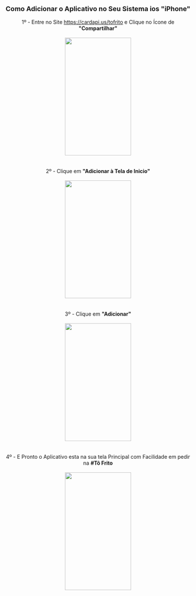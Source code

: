 <div style="text-align: center;"><b><span style="font-size: large;">Como Adicionar o Aplicativo no Seu Sistema ios "iPhone"</span></b></div><div style="text-align: center;"><br /></div><div style="text-align: center;">1º - Entre no Site&nbsp;<a href="https://cardapi.us/tofrito" rel="" target="_blank">https://cardapi.us/tofrito</a> e Clique no Ícone de <b>"Compartilhar"</b></div><div style="text-align: center;"><br /></div><div class="separator" style="clear: both; text-align: center;"><a href="https://blogger.googleusercontent.com/img/b/R29vZ2xl/AVvXsEgofWvV1zsQ84nyia37Gi1wOwm0p-ciKCcsUfqsZK1MvuwZXqMt_qXzeZzZipZg-KiawZzSG8pTuVFl4foC0dEqC4vMVB0I3XoPyuU9d4onSJzJHJpCU6Zu81ZmecTv1gMppmvsIBIy7Qpe2EIUMQepuIm_jhUGrSSAmFS7gYx7fohmy9tVPcmMKpUe/s1334/1.jpg" style="margin-left: 1em; margin-right: 1em;"><img border="0" data-original-height="1334" data-original-width="750" height="320" src="https://blogger.googleusercontent.com/img/b/R29vZ2xl/AVvXsEgofWvV1zsQ84nyia37Gi1wOwm0p-ciKCcsUfqsZK1MvuwZXqMt_qXzeZzZipZg-KiawZzSG8pTuVFl4foC0dEqC4vMVB0I3XoPyuU9d4onSJzJHJpCU6Zu81ZmecTv1gMppmvsIBIy7Qpe2EIUMQepuIm_jhUGrSSAmFS7gYx7fohmy9tVPcmMKpUe/s320/1.jpg" width="180" /></a></div><div class="separator" style="clear: both; text-align: center;"><br /></div><div class="separator" style="clear: both; text-align: center;"><br /></div><div class="separator" style="clear: both; text-align: center;">2º - Clique em <b>"Adicionar à Tela de Inicio"</b></div><div class="separator" style="clear: both; text-align: center;"><br /></div><div class="separator" style="clear: both; text-align: center;"><a href="https://blogger.googleusercontent.com/img/b/R29vZ2xl/AVvXsEiniiI4A1qgsvaPW9hme1C7ld8GjlJDJoRoZ2uZ1rmoIzHhIJwLwaWGbnsOHhHS2wG4_0FRW5i1nC7MZLMuBFmOkQBqzP_WdV2QVAPntwrXLpUEmeCFAxsdk50rW3Ngg4p-cn2yP4K6Zm9_zFclHPhpI0sVhhP05GpAiN9vCepj_G7aIfEumI1lan7A/s1334/2.jpg" imageanchor="1" style="margin-left: 1em; margin-right: 1em;"><img border="0" data-original-height="1334" data-original-width="750" height="320" src="https://blogger.googleusercontent.com/img/b/R29vZ2xl/AVvXsEiniiI4A1qgsvaPW9hme1C7ld8GjlJDJoRoZ2uZ1rmoIzHhIJwLwaWGbnsOHhHS2wG4_0FRW5i1nC7MZLMuBFmOkQBqzP_WdV2QVAPntwrXLpUEmeCFAxsdk50rW3Ngg4p-cn2yP4K6Zm9_zFclHPhpI0sVhhP05GpAiN9vCepj_G7aIfEumI1lan7A/s320/2.jpg" width="180" /></a></div><div class="separator" style="clear: both; text-align: center;"><br /></div><div class="separator" style="clear: both; text-align: center;"><br /></div><div class="separator" style="clear: both; text-align: center;">3º - Clique em <b>"Adicionar"</b></div><div class="separator" style="clear: both; text-align: center;"><b><br /></b></div><div class="separator" style="clear: both; text-align: center;"><div class="separator" style="clear: both; text-align: center;"><a href="https://blogger.googleusercontent.com/img/b/R29vZ2xl/AVvXsEjiZbR1z7GPSsvUMnhYHtNCrjjzmKM4SUXMMIa1m3JdXAefrIhPtIPgEOF2FuI1vqdpLsxakLMEzsQc-KNnG30so0mesze2oRAnT7CNrpE0UucnEmYhO147vxKGVyAKogUm5l4BH2nD1TUjpBKvJHB-txkqxXtpVNx76y997iBly58c8V9fOG0iySJp/s1334/3.jpg" imageanchor="1" style="margin-left: 1em; margin-right: 1em;"><img border="0" data-original-height="1334" data-original-width="750" height="320" src="https://blogger.googleusercontent.com/img/b/R29vZ2xl/AVvXsEjiZbR1z7GPSsvUMnhYHtNCrjjzmKM4SUXMMIa1m3JdXAefrIhPtIPgEOF2FuI1vqdpLsxakLMEzsQc-KNnG30so0mesze2oRAnT7CNrpE0UucnEmYhO147vxKGVyAKogUm5l4BH2nD1TUjpBKvJHB-txkqxXtpVNx76y997iBly58c8V9fOG0iySJp/s320/3.jpg" width="180" /></a></div><div class="separator" style="clear: both; text-align: center;"><br /></div><div class="separator" style="clear: both; text-align: center;"><br /></div><div class="separator" style="clear: both; text-align: center;">4º - E Pronto o Aplicativo esta na sua tela Principal com Facilidade em pedir na <b>#Tô Frito</b></div><div class="separator" style="clear: both; text-align: center;"><b><br /></b></div><div class="separator" style="clear: both; text-align: center;"><div class="separator" style="clear: both; text-align: center;"><a href="https://blogger.googleusercontent.com/img/b/R29vZ2xl/AVvXsEjsrpvvn5RkyZpM44eclM4JF5X1_4sRp_uyO_w2YlLt-544JyTSvQRn3ov_dCyKGi6SdvK26Tpx1CriOu_8QPSKRuvL4Zkyl3PvltXCSwaolVIjnEA5uMVzzxEdJz4VtJ_cb3bTmJHDtQAFO98vGNADEavsYm8Pkpd1_K-xngJ9GeDtlpb0ZNCKtrGZ/s1334/4.jpg" imageanchor="1" style="margin-left: 1em; margin-right: 1em;"><img border="0" data-original-height="1334" data-original-width="750" height="320" src="https://blogger.googleusercontent.com/img/b/R29vZ2xl/AVvXsEjsrpvvn5RkyZpM44eclM4JF5X1_4sRp_uyO_w2YlLt-544JyTSvQRn3ov_dCyKGi6SdvK26Tpx1CriOu_8QPSKRuvL4Zkyl3PvltXCSwaolVIjnEA5uMVzzxEdJz4VtJ_cb3bTmJHDtQAFO98vGNADEavsYm8Pkpd1_K-xngJ9GeDtlpb0ZNCKtrGZ/s320/4.jpg" width="180" /></a></div><br /><b><br /></b></div></div>
